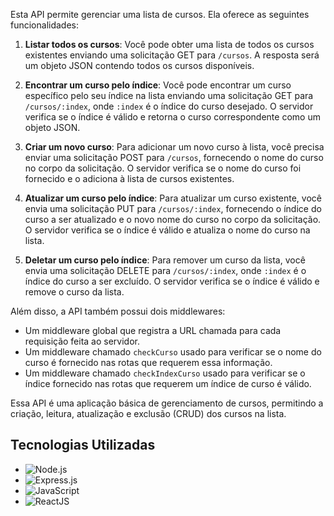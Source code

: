 Esta API permite gerenciar uma lista de cursos. Ela oferece as seguintes funcionalidades:

1. **Listar todos os cursos**: Você pode obter uma lista de todos os cursos existentes enviando uma solicitação GET para `/cursos`. A resposta será um objeto JSON contendo todos os cursos disponíveis.

2. **Encontrar um curso pelo índice**: Você pode encontrar um curso específico pelo seu índice na lista enviando uma solicitação GET para `/cursos/:index`, onde `:index` é o índice do curso desejado. O servidor verifica se o índice é válido e retorna o curso correspondente como um objeto JSON.

3. **Criar um novo curso**: Para adicionar um novo curso à lista, você precisa enviar uma solicitação POST para `/cursos`, fornecendo o nome do curso no corpo da solicitação. O servidor verifica se o nome do curso foi fornecido e o adiciona à lista de cursos existentes.

4. **Atualizar um curso pelo índice**: Para atualizar um curso existente, você envia uma solicitação PUT para `/cursos/:index`, fornecendo o índice do curso a ser atualizado e o novo nome do curso no corpo da solicitação. O servidor verifica se o índice é válido e atualiza o nome do curso na lista.

5. **Deletar um curso pelo índice**: Para remover um curso da lista, você envia uma solicitação DELETE para `/cursos/:index`, onde `:index` é o índice do curso a ser excluído. O servidor verifica se o índice é válido e remove o curso da lista.

Além disso, a API também possui dois middlewares:

- Um middleware global que registra a URL chamada para cada requisição feita ao servidor.
- Um middleware chamado `checkCurso` usado para verificar se o nome do curso é fornecido nas rotas que requerem essa informação.
- Um middleware chamado `checkIndexCurso` usado para verificar se o índice fornecido nas rotas que requerem um índice de curso é válido.

Essa API é uma aplicação básica de gerenciamento de cursos, permitindo a criação, leitura, atualização e exclusão (CRUD) dos cursos na lista.

## Tecnologias Utilizadas

- ![Node.js](https://img.icons8.com/color/48/000000/nodejs.png)
- ![Express.js](https://img.icons8.com/color/48/000000/express.png)
- ![JavaScript](https://img.icons8.com/color/48/000000/javascript.png)
- ![ReactJS](https://img.icons8.com/color/48/000000/react.png)

